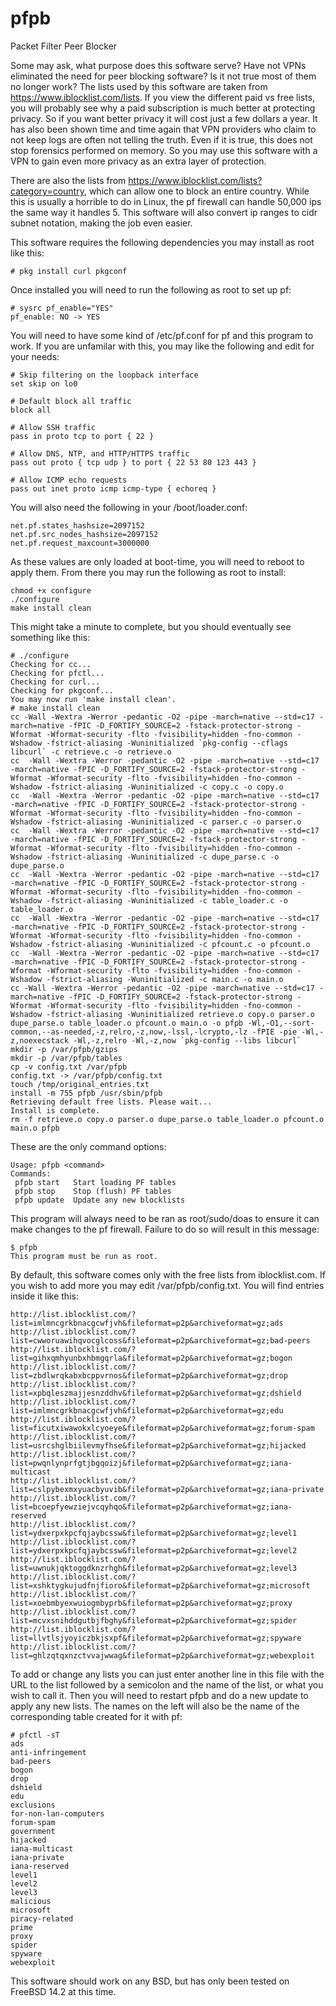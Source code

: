 # pfpb
Packet Filter Peer Blocker

Some may ask, what purpose does this software serve? Have not VPNs eliminated the need for peer blocking software? Is it not true most of them no longer work? The lists used by this software are taken from https://www.iblocklist.com/lists. If you view the different paid vs free lists, you will probably see why a paid subscription is much better at protecting privacy. So if you want better privacy it will cost just a few dollars a year. It has also been shown time and time again that VPN providers who claim to not keep logs are often not telling the truth. Even if it is true, this does not stop forensics performed on memory. So you may use this software with a VPN to gain even more privacy as an extra layer of protection.

There are also the lists from https://www.iblocklist.com/lists?category=country, which can allow one to block an entire country. While this is usually a horrible to do in Linux, the pf firewall can handle 50,000 ips the same way it handles 5. This software will also convert ip ranges to cidr subnet notation, making the job even easier.

This software requires the following dependencies you may install as root like this:

```
# pkg install curl pkgconf
```

Once installed you will need to run the following as root to set up pf:

```
# sysrc pf_enable="YES"
pf_enable: NO -> YES
```
You will need to have some kind of /etc/pf.conf for pf and this program to work. If you are unfamilar with this, you may like the following and edit for your needs:

```
# Skip filtering on the loopback interface
set skip on lo0

# Default block all traffic
block all

# Allow SSH traffic
pass in proto tcp to port { 22 }

# Allow DNS, NTP, and HTTP/HTTPS traffic
pass out proto { tcp udp } to port { 22 53 80 123 443 }

# Allow ICMP echo requests
pass out inet proto icmp icmp-type { echoreq }
```

You will also need the following in your /boot/loader.conf:

```
net.pf.states_hashsize=2097152 
net.pf.src_nodes_hashsize=2097152 
net.pf.request_maxcount=3000000
```

As these values are only loaded at boot-time, you will need to reboot to apply them. From there you may run the following as root to install:

```
chmod +x configure
./configure
make install clean
```

This might take a minute to complete, but you should eventually see something like this:

```
# ./configure
Checking for cc...
Checking for pfctl...
Checking for curl...
Checking for pkgconf...
You may now run 'make install clean'.
# make install clean
cc -Wall -Wextra -Werror -pedantic -O2 -pipe -march=native --std=c17 -march=native -fPIC -D_FORTIFY_SOURCE=2 -fstack-protector-strong -Wformat -Wformat-security -flto -fvisibility=hidden -fno-common -Wshadow -fstrict-aliasing -Wuninitialized `pkg-config --cflags libcurl` -c retrieve.c -o retrieve.o
cc  -Wall -Wextra -Werror -pedantic -O2 -pipe -march=native --std=c17 -march=native -fPIC -D_FORTIFY_SOURCE=2 -fstack-protector-strong -Wformat -Wformat-security -flto -fvisibility=hidden -fno-common -Wshadow -fstrict-aliasing -Wuninitialized -c copy.c -o copy.o
cc  -Wall -Wextra -Werror -pedantic -O2 -pipe -march=native --std=c17 -march=native -fPIC -D_FORTIFY_SOURCE=2 -fstack-protector-strong -Wformat -Wformat-security -flto -fvisibility=hidden -fno-common -Wshadow -fstrict-aliasing -Wuninitialized -c parser.c -o parser.o
cc  -Wall -Wextra -Werror -pedantic -O2 -pipe -march=native --std=c17 -march=native -fPIC -D_FORTIFY_SOURCE=2 -fstack-protector-strong -Wformat -Wformat-security -flto -fvisibility=hidden -fno-common -Wshadow -fstrict-aliasing -Wuninitialized -c dupe_parse.c -o dupe_parse.o
cc  -Wall -Wextra -Werror -pedantic -O2 -pipe -march=native --std=c17 -march=native -fPIC -D_FORTIFY_SOURCE=2 -fstack-protector-strong -Wformat -Wformat-security -flto -fvisibility=hidden -fno-common -Wshadow -fstrict-aliasing -Wuninitialized -c table_loader.c -o table_loader.o
cc  -Wall -Wextra -Werror -pedantic -O2 -pipe -march=native --std=c17 -march=native -fPIC -D_FORTIFY_SOURCE=2 -fstack-protector-strong -Wformat -Wformat-security -flto -fvisibility=hidden -fno-common -Wshadow -fstrict-aliasing -Wuninitialized -c pfcount.c -o pfcount.o
cc  -Wall -Wextra -Werror -pedantic -O2 -pipe -march=native --std=c17 -march=native -fPIC -D_FORTIFY_SOURCE=2 -fstack-protector-strong -Wformat -Wformat-security -flto -fvisibility=hidden -fno-common -Wshadow -fstrict-aliasing -Wuninitialized -c main.c -o main.o
cc -Wall -Wextra -Werror -pedantic -O2 -pipe -march=native --std=c17 -march=native -fPIC -D_FORTIFY_SOURCE=2 -fstack-protector-strong -Wformat -Wformat-security -flto -fvisibility=hidden -fno-common -Wshadow -fstrict-aliasing -Wuninitialized retrieve.o copy.o parser.o dupe_parse.o table_loader.o pfcount.o main.o -o pfpb -Wl,-O1,--sort-common,--as-needed,-z,relro,-z,now,-lssl,-lcrypto,-lz -fPIE -pie -Wl,-z,noexecstack -Wl,-z,relro -Wl,-z,now `pkg-config --libs libcurl`
mkdir -p /var/pfpb/gzips
mkdir -p /var/pfpb/tables
cp -v config.txt /var/pfpb
config.txt -> /var/pfpb/config.txt
touch /tmp/original_entries.txt
install -m 755 pfpb /usr/sbin/pfpb
Retrieving default free lists. Please wait...
Install is complete.
rm -f retrieve.o copy.o parser.o dupe_parse.o table_loader.o pfcount.o main.o pfpb
```

These are the only command options:

```
Usage: pfpb <command>
Commands:
 pfpb start   Start loading PF tables
 pfpb stop    Stop (flush) PF tables
 pfpb update  Update any new blocklists
```

This program will always need to be ran as root/sudo/doas to ensure it can make changes to the pf firewall. Failure to do so will result in this message:

```
$ pfpb
This program must be run as root.
```

By default, this software comes only with the free lists from iblocklist.com. If you wish to add more you may edit /var/pfpb/config.txt. You will find entries inside it like this:

```
http://list.iblocklist.com/?list=imlmncgrkbnacgcwfjvh&fileformat=p2p&archiveformat=gz;ads
http://list.iblocklist.com/?list=cwworuawihqvocglcoss&fileformat=p2p&archiveformat=gz;bad-peers
http://list.iblocklist.com/?list=gihxqmhyunbxhbmgqrla&fileformat=p2p&archiveformat=gz;bogon
http://list.iblocklist.com/?list=zbdlwrqkabxbcppvrnos&fileformat=p2p&archiveformat=gz;drop
http://list.iblocklist.com/?list=xpbqleszmajjesnzddhv&fileformat=p2p&archiveformat=gz;dshield
http://list.iblocklist.com/?list=imlmncgrkbnacgcwfjvh&fileformat=p2p&archiveformat=gz;edu
http://list.iblocklist.com/?list=ficutxiwawokxlcyoeye&fileformat=p2p&archiveformat=gz;forum-spam
http://list.iblocklist.com/?list=usrcshglbiilevmyfhse&fileformat=p2p&archiveformat=gz;hijacked
http://list.iblocklist.com/?list=pwqnlynprfgtjbgqoizj&fileformat=p2p&archiveformat=gz;iana-multicast
http://list.iblocklist.com/?list=cslpybexmxyuacbyuvib&fileformat=p2p&archiveformat=gz;iana-private
http://list.iblocklist.com/?list=bcoepfyewziejvcqyhqo&fileformat=p2p&archiveformat=gz;iana-reserved
http://list.iblocklist.com/?list=ydxerpxkpcfqjaybcssw&fileformat=p2p&archiveformat=gz;level1
http://list.iblocklist.com/?list=ydxerpxkpcfqjaybcssw&fileformat=p2p&archiveformat=gz;level2
http://list.iblocklist.com/?list=uwnukjqktoggdknzrhgh&fileformat=p2p&archiveformat=gz;level3
http://list.iblocklist.com/?list=xshktygkujudfnjfioro&fileformat=p2p&archiveformat=gz;microsoft
http://list.iblocklist.com/?list=xoebmbyexwuiogmbyprb&fileformat=p2p&archiveformat=gz;proxy
http://list.iblocklist.com/?list=mcvxsnihddgutbjfbghy&fileformat=p2p&archiveformat=gz;spider
http://list.iblocklist.com/?list=llvtlsjyoyiczbkjsxpf&fileformat=p2p&archiveformat=gz;spyware
http://list.iblocklist.com/?list=ghlzqtqxnzctvvajwwag&fileformat=p2p&archiveformat=gz;webexploit
```

To add or change any lists you can just enter another line in this file with the URL to the list followed by a semicolon and the name of the list, or what you wish to call it. Then you will need to restart pfpb and do a new update to apply any new lists. The names on the left will also be the name of the corresponding table created for it with pf:

```
# pfctl -sT
ads
anti-infringement
bad-peers
bogon
drop
dshield
edu
exclusions
for-non-lan-computers
forum-spam
government
hijacked
iana-multicast
iana-private
iana-reserved
level1
level2
level3
malicious
microsoft
piracy-related
prime
proxy
spider
spyware
webexploit
```

This software should work on any BSD, but has only been tested on FreeBSD 14.2 at this time.
